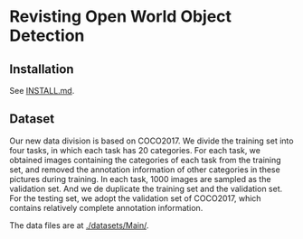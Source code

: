 <!-- ### Hi there 👋 -->

# Revisting Open World Object Detection

## Installation
See [INSTALL.md](INSTALL.md).

## Dataset
Our new data division is based on COCO2017. We divide the training set into four tasks, in which each task has 20 categories. For each task, we obtained images containing the categories of each task from the training set, and removed the annotation information of other categories in these pictures during training.  In each task, 1000 images are sampled as the validation set. And we de duplicate the training set and the  validation set.
For the testing set, we adopt the validation set of COCO2017, which contains relatively complete annotation information.

The data files are at [./datasets/Main/](./datasets/Main/).
<!-- And the codes for creating these files are at [datasets/coco_utils](datasets/coco_utils) -->


<!-- 
## Citation

If you use our work in your research please cite us: -->



<!--
**RE-OWOD/RE-OWOD** is a ✨ _special_ ✨ repository because its `README.md` (this file) appears on your GitHub profile.

Here are some ideas to get you started:

- 🔭 I’m currently working on ...
- 🌱 I’m currently learning ...
- 👯 I’m looking to collaborate on ...
- 🤔 I’m looking for help with ...
- 💬 Ask me about ...
- 📫 How to reach me: ...
- 😄 Pronouns: ...
- ⚡ Fun fact: ...
-->
